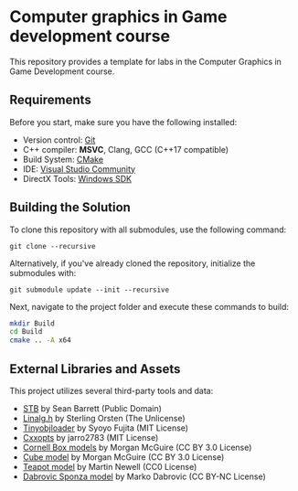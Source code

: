 # Computer graphics in Game development course

This repository provides a template for labs in the Computer Graphics in Game Development course.

## Requirements

Before you start, make sure you have the following installed:

- Version control: [Git](https://git-scm.com/)
- C++ compiler: **MSVC**, Clang, GCC (C++17 compatible)
- Build System: [CMake](https://cmake.org/download/)
- IDE: [Visual Studio Community](https://visualstudio.microsoft.com/downloads/)
- DirectX Tools: [Windows SDK](https://developer.microsoft.com/en-us/windows/downloads/windows-sdk/)

## Building the Solution
To clone this repository with all submodules, use the following command:

`git clone --recursive` 

Alternatively, if you've already cloned the repository, initialize the submodules with:

`git submodule update --init --recursive`

Next, navigate to the project folder and execute these commands to build:

```sh
mkdir Build
cd Build
cmake .. -A x64
```

## External Libraries and Assets

This project utilizes several third-party tools and data:

- [STB](https://github.com/nothings/stb) by Sean Barrett (Public Domain)
- [Linalg.h](https://github.com/sgorsten/linalg) by Sterling Orsten (The Unlicense)
- [Tinyobjloader](https://github.com/syoyo/tinyobjloader) by Syoyo Fujita (MIT License)
- [Cxxopts](https://github.com/jarro2783/cxxopts) by jarro2783 (MIT License)
- [Cornell Box models](https://casual-effects.com/g3d/data10/index.html#) by Morgan McGuire (CC BY 3.0 License)
- [Cube model](https://casual-effects.com/g3d/data10/index.html#) by Morgan McGuire (CC BY 3.0 License)
- [Teapot model](https://casual-effects.com/g3d/data10/common/model/teapot/teapot.zip) by Martin Newell (CC0 License)
- [Dabrovic Sponza model](https://casual-effects.com/g3d/data10/index.html#) by Marko Dabrovic (CC BY-NC License)

